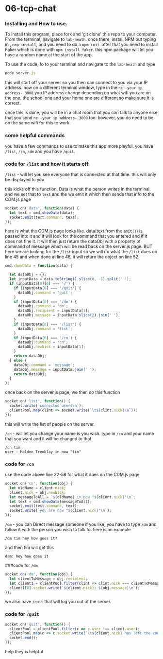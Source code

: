 
# 06-tcp-chat

### Installing and How to use.

To install this program, place fork and 'git clone' this repo to your computer. From the terminal, navigate to  `lab-heath`. once there, install NPM but typing in , `nmp install`, and you need to do a `npm init`. after that you need to install Faker which is done with `npm install faker`. this npm package will let you have a random name at the start of the app.

To use the code, fo to your terminal and navigate to the `lab-heath` and type
```javascript
node server.js
```

this will start off your server so you then can connect to you via your IP address.  now on a different terminal window, type in the `nc -your ip address- 3000` you IP address change depending on what wifi you are on the one. the school one and your home one are different so make sure it is correct.

once this is done, you will be in a chat room that you can talk to anyone else that you send `nc -your ip address- 3000` too. however, you do need to be on the same wifi for this to work.

### some helpful commands

you have a few commands to use to make this app more playful. you have `/list`, `/cn`, `/dm` and you have `/quit`.

### code for `/list` and how it starts off.
`/list` - will let you see everyone that is connected at that time. this will only be displayed to you.

this kicks off this function. Data is what the person writes in the terminal. and we set that to `text` and the we emit it which then sends that info to the CDM.js page

```javascript
socket.on('data', function(data) {
  let text = cmd.showData(data);
  socket.emit(text.command, text);
});
```

here is what the CDM.js page looks like. data(text from the `emit()`) is passed into it and it will look for the command that you entered and if it does not fine it. it will then just return the dataObj with a property of command of message which will be read back on the server.js page. BUT here we are looking for the `/list` input so we will do what the `/list` does on line 45 and when done at line 46, it will return the object on line 52.
```javascript
cmd.showData = function(data) {

  let dataObj = {};
  let inputData = data.toString().slice(0, -1).split(' ');
  if (inputData[0][0] === '/') {
    if (inputData[0] === '/quit') {
      dataObj.command = 'quit';
    }
    if (inputData[0] === '/dm') {
      dataObj.command = 'dm';
      dataObj.recipient = inputData[1];
      dataObj.message = inputData.slice(2).join(' ');
    }
    if (inputData[0] === '/list') {
      dataObj.command = 'list';
    }
    if (inputData[0] === '/cn') {
      dataObj.command = 'cn';
      dataObj.newNick = inputData[1];
    }
    return dataObj;
  } else {
    dataObj.command = 'message';
    dataObj.message = inputData.join(' ');
    return dataObj;
  }
};
```

once back on the server.js page, we then do this function
```javascript
socket.on('list', function() {
  socket.write(`connected users\n`);
  clientPool.map(clint => socket.write(`\t${clint.nick}\n`));
});
```

this will write the list of people on the server.

`/cn` -  will let you change your name is you wish. type in `/cn` and your name that you want and it will be changed to that.

```
/cn tim
user - Holden Tremblay in now "tim"
```

### code for `/cn`
use the code above line 32-58 for what it does on the CDM.js page
```javascript
socket.on('cn', function(obj) {
  let oldName = client.nick;
  client.nick = obj.newNick;
  let messageToAll = `${oldName} in now "${client.nick}"\n`;
  let text = cmd.showData(messageToAll);
  socket.emit(text.command, text);
  socket.write(`you are now "${client.nick}"\n`);
});
```

`/dm` -  you can Direct message someone if you like, you have to type `/dm` and follow it with the person you wish to talk to.  here is an example

```
/dm tim hey how goes it?
```
and then tim will get this

```
dam: hey how goes it
```

###code for `/dm`
```javascript
socket.on('dm', function(obj) {
  let clientToMessage = obj.recipient;
  let client1 = clientPool.filter(clint => clint.nick === clientToMessage);
  client1[0].socket.write(`${client.nick}: ${obj.message}\n`);
});
```

we also have `/quit` that will log you out of the server.

### code for `/quit`
```javascript
socket.on('quit', function() {
  clientPool = clientPool.filter(c => c.user !== client.user);
  clientPool.map(c => c.socket.write(`\t${client.nick} has left the conversation\n`));
  socket.end();
});
```

help they is helpful
